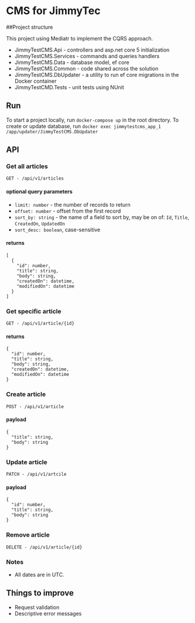 # CMS for JimmyTec

##Project structure

This project using Mediatr to implement the CQRS approach.

 - JimmyTestCMS.Api - controllers and asp.net core 5 initialization
 - JimmyTestCMS.Services - commands and queries handlers
 - JimmyTestCMS.Data - database model, ef core
 - JimmyTestCMS.Common - code shared across the solution
 - JimmyTestCMS.DbUpdater - a utility to run ef core migrations in the Docker container
 - JimmyTestCMD.Tests - unit tests using NUnit

## Run

To start a project locally, run `docker-compose up` in the root directory. To create or update database,
run `docker exec jimmytestcms_app_1 /app/updater/JimmyTestCMS.DbUpdater`

## API

### Get all articles

`GET - /api/v1/articles`

#### optional query parameters

- `limit: number` - the number of records to return
- `offset: number` - offset from the first record
- `sort_by: string` - the name of a field to sort by, may be on of: `Id`, `Title`, `CreatedOn`, `UpdatedOn`
- `sort_desc: boolean`, case-sensitive

#### returns

```
[
  {
    "id": number,
    "title": string,
    "body": string,
    "createdOn": datetime,
    "modifiedOn": datetime
  }
]
```

### Get specific article

`GET - /api/v1/article/{id}`

#### returns

```
{
  "id": number,
  "title": string,
  "body": string,
  "createdOn": datetime,
  "modifiedOn": datetime
}
```

### Create article

`POST - /api/v1/article`

#### payload

```
{
  "title": string,
  "body": string
}
```

### Update article

`PATCH - /api/v1/artcile`

#### payload

```
{
  "id": number,
  "title": string,
  "body": string
}
```

### Remove article

`DELETE - /api/v1/article/{id}`

### Notes

- All dates are in UTC. 
 
## Things to improve
 - Request validation
 - Descriptive error messages
